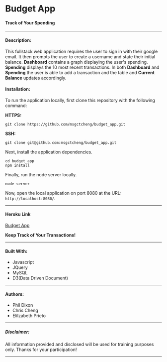 # Budget App

#### Track of Your Spending


-----------------------------------------


#### Description:

This fullstack web application requires the user to sign in with their google email. It then prompts the user to create a username and state their initial balance. **Dashboard** contains a graph displaying the user's spending. **Spending** displays the 10 most recent transactions. In both **Dashboard** and **Spending** the user is able to add a transaction and the table and **Current Balance** updates accordingly.


#### Installation:

To run the application locally, first clone this repository with the following command:

**HTTPS:**

	git clone https://github.com/msgctcheng/budget_app.git

**SSH:**

	git clone git@github.com:msgctcheng/budget_app.git
	
Next, install the application dependencies.

	cd budget_app
	npm install
	
Finally, run the node server locally.

	node server
	
Now, open the local application on port 8080 at the URL: 
`http://localhost:8080/`.

-----------------------------------------

#### Heroku Link

[Budget App](https://secure-fortress-50009.herokuapp.com/)


**Keep Track of Your Transactions!**

-----------------------------------------

#### Built With:

* Javascript
* JQuery
* MySQL
* D3(Data Driven Document)

-----------------------------------------

#### Authors:

* Phil Dixon
* Chris Cheng
* Elilzabeth Prieto

-----------------------------------------

##### Disclaimer:

All information provided and disclosed will be used for training purposes only. Thanks for your participation!

-----------------------------------------
